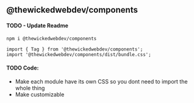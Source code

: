 ## @thewickedwebdev/components

#### TODO - Update Readme

```
npm i @thewickedwebdev/components
```

```
import { Tag } from '@thewickedwebdev/components';
import '@thewickedwebdev/components/dist/bundle.css';
```

#### TODO Code:
- Make each module have its own CSS so you dont need to import the whole thing
- Make <Meta/> customizable
